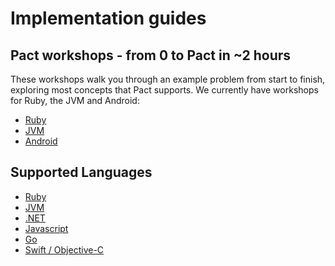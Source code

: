 # Implementation guides

## Pact workshops - from 0 to Pact in ~2 hours

These workshops walk you through an example problem from start to finish,
exploring most concepts that Pact supports. We currently have workshops for
Ruby, the JVM and Android:

* [Ruby](https://github.com/DiUS/pact-workshop-ruby-v2)
* [JVM](https://github.com/DiUS/pact-workshop-jvm)
* [Android](https://github.com/DiUS/pact-workshop-android)

## Supported Languages

* [Ruby](documentation/ruby.md)
* [JVM](documentation/jvm.md)
* [.NET](documentation/net.md)
* [Javascript](documentation/javascript.md)
* [Go](documentation/go.md)
* [Swift / Objective-C](documentation/swift.md)
